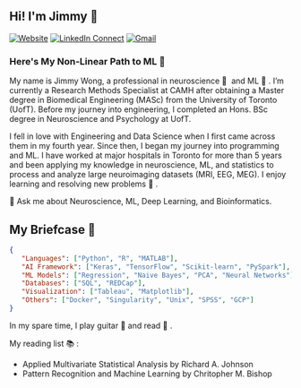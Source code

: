 ## Hi! I'm Jimmy 👋    

[![Website](https://img.shields.io/badge/portfolio-website-orange)](https://www.kyjimmy.com/)
[![LinkedIn Connect](https://img.shields.io/badge/%20-Connect-black?color=14171A&labelColor=212121&logo=linkedin&logoColor=ffffff)](https://www.linkedin.com/in/jimmy-k-wong/)
[![Gmail](https://img.shields.io/badge/%20-Let's%20Talk-black?color=14171A&labelColor=ef5350&logo=gmail&logoColor=ffffff)](mailto:kyjimmyut@gmail.com)

### Here's My Non-Linear Path to ML 👣

My name is Jimmy Wong, a professional in neuroscience 🧠 &nbsp;and ML 🤖 . I’m currently a Research Methods Specialist at CAMH after obtaining a Master degree in Biomedical Engineering (MASc) from the University of Toronto (UofT). Before my journey into engineering, I completed an Hons. BSc degree in Neuroscience and Psychology at UofT. 

I fell in love with Engineering and Data Science when I first came across them in my fourth year. Since then, I began my journey into programming and ML. I have worked at major hospitals in Toronto for more than 5 years and been applying my knowledge in neuroscience, ML, and statistics to process and analyze large neuroimaging datasets (MRI, EEG, MEG). I enjoy learning and resolving new problems 🧩 . 

💬 Ask me about Neuroscience, ML, Deep Learning, and Bioinformatics.

## My Briefcase 💼

```json
{
   "Languages": ["Python", "R", "MATLAB"], 
   "AI Framework": ["Keras", "TensorFlow", "Scikit-learn", "PySpark"],
   "ML Models": ["Regression", "Naive Bayes", "PCA", "Neural Networks"], 
   "Databases": ["SQL", "REDCap"],
   "Visualization": ["Tableau", "Matplotlib"],
   "Others": ["Docker", "Singularity", "Unix", "SPSS", "GCP"]
}
```

In my spare time, I play guitar 🎸 and read 📖 . 

My reading list 📚 : 
- Applied Multivariate Statistical Analysis by Richard A. Johnson
- Pattern Recognition and Machine Learning by Chritopher M. Bishop
